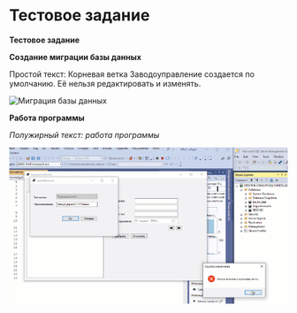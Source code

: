 # Тестовое задание

**Тестовое задание**

**Создание миграции базы данных**

Простой текст: Корневая ветка Заводоуправление создается по умолчанию. Её нельзя редактировать и изменять.

![Миграция базы данных](https://github.com/serega854/test_departaments/blob/main/gifGit1.gif)

**Работа программы**

*Полужирный текст: работа программы*

![Работа программы](https://github.com/serega854/test_departaments/blob/main/gifGit2.gif)
